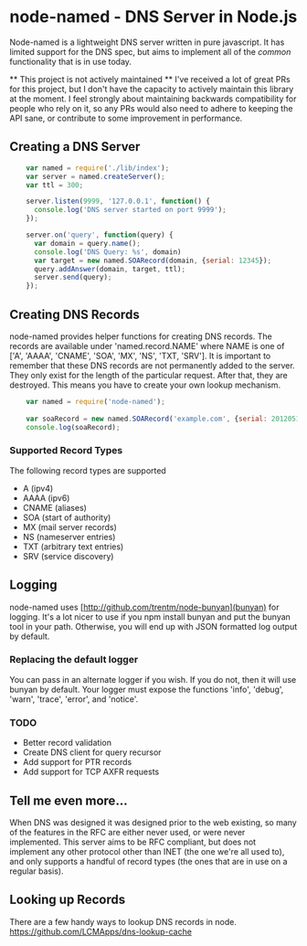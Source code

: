 # node-named - DNS Server in Node.js

Node-named is a lightweight DNS server written in pure javascript. It has
limited support for the DNS spec, but aims to implement all of the *common*
functionality that is in use today. 

** This project is not actively maintained **
I've received a lot of great PRs for this project, but I don't have the capacity to actively maintain this library at the moment. I feel strongly about maintaining backwards compatibility for people who rely on it, so any PRs would also need to adhere to keeping the API sane, or contribute to some improvement in performance.



## Creating a DNS Server
```javascript
    var named = require('./lib/index');
    var server = named.createServer();
    var ttl = 300;

    server.listen(9999, '127.0.0.1', function() {
      console.log('DNS server started on port 9999');
    });

    server.on('query', function(query) {
      var domain = query.name();
      console.log('DNS Query: %s', domain)
      var target = new named.SOARecord(domain, {serial: 12345});
      query.addAnswer(domain, target, ttl);
      server.send(query);
    });
```
## Creating DNS Records

node-named provides helper functions for creating DNS records. 
The records are available under 'named.record.NAME' where NAME is one
of ['A', 'AAAA', 'CNAME', 'SOA', 'MX', 'NS', 'TXT, 'SRV']. It is important to 
remember that these DNS records are not permanently added to the server. 
They only exist for the length of the particular request. After that, they are
destroyed. This means you have to create your own lookup mechanism.
```javascript
    var named = require('node-named');
    
    var soaRecord = new named.SOARecord('example.com', {serial: 201205150000});
    console.log(soaRecord);
```
### Supported Record Types

The following record types are supported

 * A (ipv4)
 * AAAA (ipv6)
 * CNAME (aliases)
 * SOA (start of authority)
 * MX (mail server records)
 * NS (nameserver entries)
 * TXT (arbitrary text entries)
 * SRV (service discovery)

## Logging

node-named uses [http://github.com/trentm/node-bunyan](bunyan) for logging.
It's a lot nicer to use if you npm install bunyan and put the bunyan tool in
your path. Otherwise, you will end up with JSON formatted log output by default.

### Replacing the default logger

You can pass in an alternate logger if you wish. If you do not, then it will use
bunyan by default. Your logger must expose the functions 'info', 'debug',
'warn', 'trace', 'error', and 'notice'.

### TODO

 * Better record validation
 * Create DNS client for query recursor
 * Add support for PTR records
 * Add support for TCP AXFR requests

## Tell me even more...

When DNS was designed it was designed prior
to the web existing, so many of the features in the RFC are either never used,
or were never implemented. This server aims to be RFC compliant, but does not
implement any other protocol other than INET (the one we're all used to), and
only supports a handful of record types (the ones that are in use on a regular
basis).

## Looking up Records

There are a few handy ways to lookup DNS records in node. 
https://github.com/LCMApps/dns-lookup-cache

